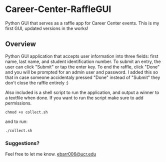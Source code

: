 # Career-Center-RaffleGUI

Python GUI that serves as a raffle app for Career Center events. This is my first GUI, updated versions in the works!

## Overview
Python GUI application that accepts user information into three fields: first name, last name, and student identification number. To submit an entry, the user can click "Submit" or tap the enter key. To end the raffle, click "Done" and you will be prompted for an admin user and password. I added this so that in case someone accidentaly pressed "Done" instead of "Submit" they don't close the raffle entirely :)

Also included is a shell script to run the application, and output a winner to a textfile when done. If you want to run the script make sure to add permissions.
 ```
chmod +x collect.sh
```
and to run:
```
./collect.sh
```

### Suggestions?
Feel free to let me know. ebarr006@ucr.edu

